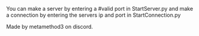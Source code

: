 You can make a server by entering a #valid port in StartServer.py
and make a connection by entering the servers ip and port in StartConnection.py

Made by metamethod3 on discord.
